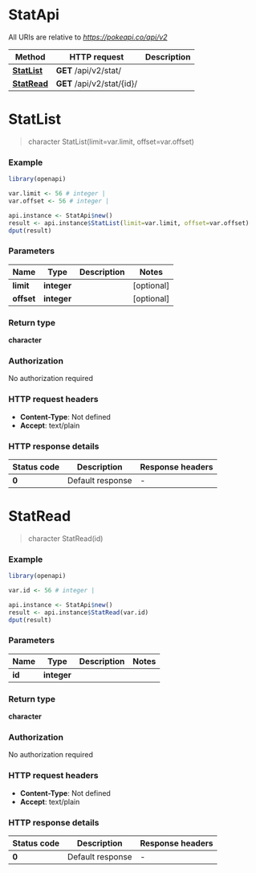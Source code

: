 # StatApi

All URIs are relative to *https://pokeapi.co/api/v2*

Method | HTTP request | Description
------------- | ------------- | -------------
[**StatList**](StatApi.md#StatList) | **GET** /api/v2/stat/ | 
[**StatRead**](StatApi.md#StatRead) | **GET** /api/v2/stat/{id}/ | 


# **StatList**
> character StatList(limit=var.limit, offset=var.offset)



### Example
```R
library(openapi)

var.limit <- 56 # integer | 
var.offset <- 56 # integer | 

api.instance <- StatApi$new()
result <- api.instance$StatList(limit=var.limit, offset=var.offset)
dput(result)
```

### Parameters

Name | Type | Description  | Notes
------------- | ------------- | ------------- | -------------
 **limit** | **integer**|  | [optional] 
 **offset** | **integer**|  | [optional] 

### Return type

**character**

### Authorization

No authorization required

### HTTP request headers

 - **Content-Type**: Not defined
 - **Accept**: text/plain

### HTTP response details
| Status code | Description | Response headers |
|-------------|-------------|------------------|
| **0** | Default response |  -  |

# **StatRead**
> character StatRead(id)



### Example
```R
library(openapi)

var.id <- 56 # integer | 

api.instance <- StatApi$new()
result <- api.instance$StatRead(var.id)
dput(result)
```

### Parameters

Name | Type | Description  | Notes
------------- | ------------- | ------------- | -------------
 **id** | **integer**|  | 

### Return type

**character**

### Authorization

No authorization required

### HTTP request headers

 - **Content-Type**: Not defined
 - **Accept**: text/plain

### HTTP response details
| Status code | Description | Response headers |
|-------------|-------------|------------------|
| **0** | Default response |  -  |

